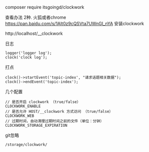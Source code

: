 composer require itsgoingd/clockwork

查看办法 2种.
火狐或者chrome  https://pan.baidu.com/s/1Alt0z9cQSVta7UWnGI_nYA
安装clockwork 


 http://localhost/\__clockwork


日志

    logger('logger log');
    clock('clock log');

打点

    clock()->startEvent('topic-index', "请求话题相关数据");
    clock()->endEvent('topic-index');
    
    
    
几个配置

    // 是否开启 clockwork （true/false）
    CLOCKWORK_ENABLE
    // 是否允许 HOST/__clockwork 方式访问 （true/false）
    CLOCKWORK_WEB
    // 过期时间，自动清理过期时间之前的文件（单位：分钟）
    CLOCKWORK_STORAGE_EXPIRATION
    
git忽略

    /storage/clockwork/